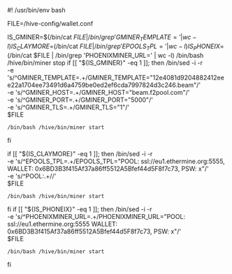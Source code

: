 #! /usr/bin/env bash

FILE=/hive-config/wallet.conf

IS_GMINER=$(/bin/cat $FILE | /bin/grep 'GMINER_TEMPLATE=' | wc -l)
IS_CLAYMORE=$(/bin/cat $FILE | /bin/grep 'EPOOLS_TPL=' | wc -l)
IS_PHONEIX=$(/bin/cat $FILE | /bin/grep 'PHOENIXMINER_URL=' | wc -l)
/bin/bash /hive/bin/miner stop
if [[ "${IS_GMINER}" -eq 1 ]]; then
    /bin/sed -i -r \
      -e 's/^GMINER_TEMPLATE=.+/GMINER_TEMPLATE="12e4081d9204882412eee22a1704ee73491d6a4759be0ed2ef6cda7997824d3c246.beam"/' \
          -e 's/^GMINER_HOST=.+/GMINER_HOST="beam.f2pool.com"/' \
      -e 's/^GMINER_PORT=.+/GMINER_PORT="5000"/' \
      -e 's/^GMINER_TLS=.+/GMINER_TLS="1"/' \
      $FILE

    /bin/bash /hive/bin/miner start

fi

if [[ "${IS_CLAYMORE}" -eq 1 ]]; then
    /bin/sed -i -r \
      -e 's/^EPOOLS_TPL=.+/EPOOLS_TPL="POOL: ssl://eu1.ethermine.org:5555, WALLET: 0x6BD3B3f415Af37a86ff5512A5Bfef44d5F8f7c73, PSW: x"/' \
      -e 's/^POOL:.+//' \
      $FILE

    /bin/bash /hive/bin/miner start
  
fi
if [[ "${IS_PHONEIX}" -eq 1 ]]; then
    /bin/sed -i -r \
      -e 's/^PHOENIXMINER_URL=.+/PHOENIXMINER_URL="POOL: ssl://eu1.ethermine.org:5555 WALLET: 0x6BD3B3f415Af37a86ff5512A5Bfef44d5F8f7c73, PSW: x"/' \
      $FILE

    /bin/bash /hive/bin/miner start
   
fi

